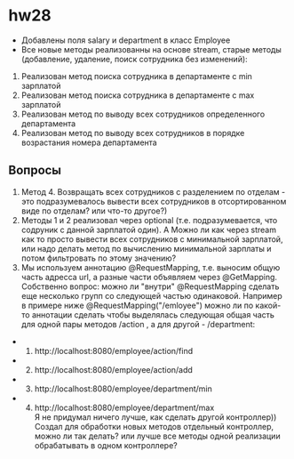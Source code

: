 # hw28
* Добавлены поля salary и department в класс Employee
* Все новые методы реализованны на основе stream, старые методы (добавление, удаление, поиск сотрудника без изменений):
1) Реализован метод поиска сотрудника в департаменте с min зарплатой
2) Реализован метод поиска сотрудника в департаменте с max зарплатой
3) Реализован метод по выводу всех сотрудников определенного департамента
4) Реализован метод по выводу всех сотрудников в порядке возрастания номера департамента 

## Вопросы 
1) Метод 4. Возвращать всех сотрудников с разделением по отделам - это подразумевалось вывести всех сотрудников в отсортированном виде по отделам? или что-то другое?)
2) Методы 1 и 2 реализовал через optional (т.е. подразумевается, что содруник с данной зарплатой один). А Можно ли как через stream как то просто вывести всех сотрудников
с минимальной зарплатой, или надо делать метод по вычислению минимальной зарплаты и потом фильтровать по этому значению? 
3) Мы используем аннотацию @RequestMapping, т.е. выносим общую часть адресса url, а разные части объявляем через @GetMapping. Собственно вопрос: можно ли "внутри" 
@RequestMapping сделать еще несколько групп со следующей частью одинаковой. 
Например в примере ниже @RequestMapping("/emloyee") можно ли по какой-то аннотации сделать чтобы выделялась следующая общая часть для одной пары методов /action , 
а для другой - /department: 
* 1) http://localhost:8080/employee/action/find
* 2) http://localhost:8080/employee/action/add
* 3) http://localhost:8080/employee/department/min
* 4) http://localhost:8080/employee/department/max<br/>
Я не придумал ничего лучше, как сделать другой контроллер))<br/>
Создал для обработки новых методов отдельный контроллер, можно ли так делать? или лучше все методы одной реализации обрабатывать в одном контроллере?
